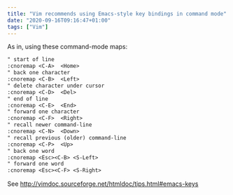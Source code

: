 ```yaml
---
title: "Vim recommends using Emacs-style key bindings in command mode"
date: "2020-09-16T09:16:47+01:00"
tags: ["Vim"]
---
```


As in, using these command-mode maps:

```txt
" start of line
:cnoremap <C-A>  <Home>
" back one character
:cnoremap <C-B>  <Left>
" delete character under cursor
:cnoremap <C-D>  <Del>
" end of line
:cnoremap <C-E>  <End>
" forward one character
:cnoremap <C-F>  <Right>
" recall newer command-line
:cnoremap <C-N>  <Down>
" recall previous (older) command-line
:cnoremap <C-P>  <Up>
" back one word
:cnoremap <Esc><C-B> <S-Left>
" forward one word
:cnoremap <Esc><C-F> <S-Right>
```

See <http://vimdoc.sourceforge.net/htmldoc/tips.html#emacs-keys>
